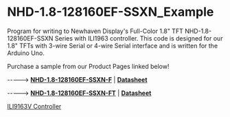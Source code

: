 # NHD-1.8-128160EF-SSXN_Example
Program for writing to Newhaven Display's Full-Color 1.8" TFT NHD-1.8-128160EF-SSXN Series with ILI1963 controller. This code is designed for our 1.8" TFTs with 3-wire Serial or 4-wire Serial interface and is written for the Arduino Uno. 

Purchase a sample from our Product Pages linked below!

-----> [**NHD-1.8-128160EF-SSXN-F**](https://www.newhavendisplay.com/nhd18128160efssxnf-p-9656.html)   |   [**Datasheet**](https://www.newhavendisplay.com/specs/NHD-1.8-128160EF-SSXN-F.pdf)

-----> [**NHD-1.8-128160EF-SSXN-FT**](https://www.newhavendisplay.com/nhd18128160efctxif-p-7337.html)   |   [**Datasheet**](https://www.newhavendisplay.com/specs/NHD-1.8-128160EF-SSXN-FT.pdf)

[ILI9163V Controller](https://www.newhavendisplay.com/resources_dataFiles/datasheets/LCDs/ILI9163V.pdf)
